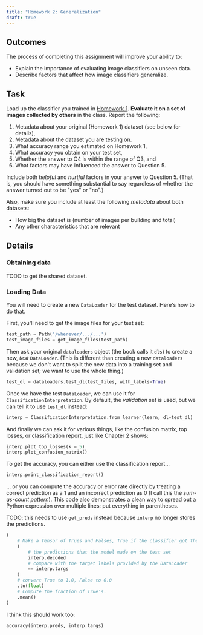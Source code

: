 ```yaml
---
title: "Homework 2: Generalization"
draft: true
---
```


## Outcomes

The process of completing this assignment will improve your ability to:

- Explain the importance of evaluating image classifiers on unseen data. <!-- TODO: could align more with this -->
- Describe factors that affect how image classifiers generalize.


<!-- ## Other Notes

- Describe how the concept of *distributions* applies to image data. -->


## Task

Load up the classifier you trained in [Homework 1](../../02data/homework/). **Evaluate it on a set of images collected by others** in the class. Report the following:

1. Metadata about your original (Homework 1) dataset (see below for details),
2. Metadata about the dataset you are testing on.
3. What accuracy range you estimated on Homework 1,
4. What accuracy you obtain on your test set,
5. Whether the answer to Q4 is within the range of Q3, and
6. What factors may have influenced the answer to Question 5.

Include both *helpful* and *hurtful* factors in your answer to Question 5. (That is, you should have something substantial to say regardless of whether the answer turned out to be "yes" or "no".)

Also, make sure you include at least the following *metadata* about both datasets:

- How big the dataset is (number of images per building and total)
- Any other characteristics that are relevant

## Details

### Obtaining data

TODO to get the shared dataset.

### Loading Data

You will need to create a new `DataLoader` for the test dataset. Here's how to do that.

First, you'll need to get the image files for your test set:

```python
test_path = Path('/wherever/.../...')
test_image_files = get_image_files(test_path)
```

Then ask your original `dataloaders` object (the book calls it `dls`) to create a new, *test* `DataLoader`. (This is different than creating a new `dataloaders` because we don't want to split the new data into a training set and validation set; we want to use the whole thing.)

```python
test_dl = dataloaders.test_dl(test_files, with_labels=True)
```

Once we have the test `DataLoader`, we can use it for `ClassificationInterpretation`. By default, the *validation* set is used, but we can tell it to use `test_dl` instead:

```python
interp = ClassificationInterpretation.from_learner(learn, dl=test_dl)
```

And finally we can ask it for various things, like the confusion matrix, top losses, or classification report, just like Chapter 2 shows:

```python
interp.plot_top_losses(k = 5)
interp.plot_confusion_matrix()
```

To get the accuracy, you can either use the classification report...

```python
interp.print_classification_report()
```

... or you can compute the accuracy or error rate directly by treating a correct prediction as a 1 and an incorrect prediction as 0 (I call this the *sum-as-count pattern*). This code also demonstrates a clean way to spread out a Python expression over multiple lines: put everything in parentheses.

TODO: this needs to use `get_preds` instead because `interp` no longer stores the predictions.

```python
(
    # Make a Tensor of Trues and Falses, True if the classifier got the corresponding image right
    (
        # the predictions that the model made on the test set
        interp.decoded
        # compare with the target labels provided by the DataLoader
        == interp.targs
    )
    # convert True to 1.0, False to 0.0
    .to(float)
    # Compute the fraction of True's.
    .mean()
)
```

I think this should work too:

```python
accuracy(interp.preds, interp.targs)
```
